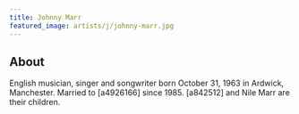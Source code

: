 ```yaml
---
title: Johnny Marr
featured_image: artists/j/johnny-marr.jpg
---
```

## About

English musician, singer and songwriter born October 31, 1963 in Ardwick, Manchester. Married to [a4926166] since 1985. [a842512] and Nile Marr are their children.

